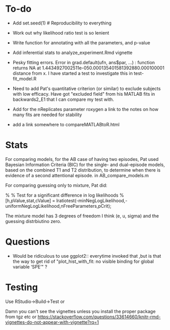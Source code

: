 # To-do

*  Add   set.seed(1) # Reproducibility
to everything

* Work out why likelihood ratio test is so lenient

* Write function for annotating with all the parameters, and p-value

* Add inferential stats to analyze_experiment.Rmd vignette

* Pesky fitting errors.  Error in grad.default(ufn, ans$par, ...) : 
  function returns NA at 1.4434927002511e-050.000135401581392880.000100001 distance from x. I have started a test to investigate this in test-fit_model.R

* Need to add Pat's quantitative criterion (or similar) to exclude subjects with low efficacy. Have got "excluded field" from his MATLAB fits in backwards2_E1 that I can compare my test with.

* Add for the nReplicates parameter roxygen a link to the notes on how many fits are needed for stability 

* add a link somewhere to compareMATLABtoR.html 

# Stats

For comparing models, for the AB case of having two episodes, Pat used Bayesian Information Criteria (BIC) for the single- and dual-episode models, based on the combined T1 and T2 distribution, to determine when there is evidence of a second attentional episode.  in AB_compare_models.m

For comparing guessing only to mixture, Pat did:

%         % Test for a significant difference in log likelihoods
%         [h,pValue,stat,cValue] = lratiotest(-minNegLogLikelihood,-uniformNegLogLikelihood,nFreeParameters,pCrit);

The mixture model has 3 degrees of freedom I think (e, u, sigma) and the guessing distrbiutino zero.
    

# Questions

* Would be ridiculous to use ggplot2:: everytime invoked that ,but is that the way to get rid of "plot_hist_with_fit: no visible binding for global variable ‘SPE’" ?

# Testing

Use RStudio->Build->Test or 

Damn you can't see the vignettes unless you install the proper package from tgz etc or
https://stackoverflow.com/questions/33614660/knitr-rmd-vignettes-do-not-appear-with-vignette?rq=1